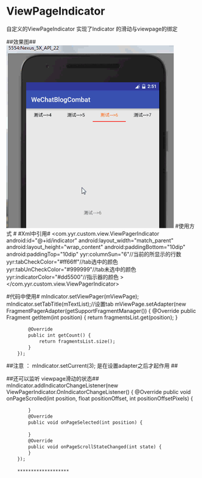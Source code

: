 # ViewPageIndicator
自定义的ViewPageIndicator 实现了Indicator 的滑动与viewpage的绑定

##效果图##
![image](https://github.com/yinyanrong/ViewPageIndicator/blob/master/img/20160912232216543.gif)
#使用方式 #
#Xml中引用#
    <com.yyr.custom.view.ViewPagerIndicator
       android:id="@+id/indicator"
       android:layout_width="match_parent"
       android:layout_height="wrap_content"
       android:paddingBottom="10dip"
       android:paddingTop="10dip"
	    yyr:columnSun="6"//当前的所显示的行数
        yyr:tabCheckColor="#ff66ff"//tab选中的颜色
        yyr:tabUnCheckColor="#999999"//tab未选中的颜色
        yyr:indicatorColor="#dd5500"//指示器的颜色
    >
    </com.yyr.custom.view.ViewPagerIndicator>
	
	
	  
	
	
#代码中使用#
        mIndicator.setViewPager(mViewPage);
        mIndicator.setTabTitle(mTextList);//设置tab
        mViewPage.setAdapter(new FragmentPagerAdapter(getSupportFragmentManager()) {
            @Override
            public Fragment getItem(int position) {
                return fragmentsList.get(position);
            }

            @Override
            public int getCount() {
                return fragmentsList.size();
            }
        });
		
##注意 ：   mIndicator.setCurrent(3); 是在设置adapter之后才起作用 ##
		
##还可以监听 viewpage滑动的状态##
		        mIndicator.addIndicatorChangeListener(new ViewPagerIndicator.OnIndicatorChangeListener() {
            @Override
            public void onPageScrolled(int position, float positionOffset, int positionOffsetPixels) {

            }
            @Override
            public void onPageSelected(int position) {

            }
            @Override
            public void onPageScrollStateChanged(int state) {
            }
        });
		
		*******************
		
		
		
		
		
